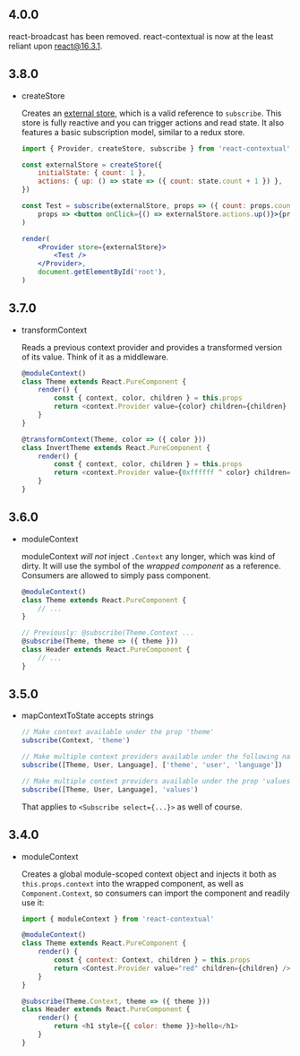 ## 4.0.0

react-broadcast has been removed. react-contextual is now at the least reliant upon react@16.3.1.

## 3.8.0

* createStore

    Creates an [external store](https://github.com/drcmda/react-contextual/blob/master/API.md#createstore), which is a valid reference to `subscribe`. This store is fully reactive and you can trigger actions and read state. It also features a basic subscription model, similar to a redux store.

    ```jsx
    import { Provider, createStore, subscribe } from 'react-contextual'

    const externalStore = createStore({
        initialState: { count: 1 },
        actions: { up: () => state => ({ count: state.count + 1 }) },
    })

    const Test = subscribe(externalStore, props => ({ count: props.count }))(
        props => <button onClick={() => externalStore.actions.up()}>{props.count}</button>,
    )

    render(
        <Provider store={externalStore}>
            <Test />
        </Provider>,
        document.getElementById('root'),
    )
    ```

## 3.7.0

* transformContext

    Reads a previous context provider and provides a transformed version of its value. Think of it as a middleware.

    ```js
    @moduleContext()
    class Theme extends React.PureComponent {
        render() {
            const { context, color, children } = this.props
            return <context.Provider value={color} children={children} />
        }
    }

    @transformContext(Theme, color => ({ color }))
    class InvertTheme extends React.PureComponent {
        render() {
            const { context, color, children } = this.props
            return <context.Provider value={0xffffff ^ color} children={children} />
        }
    }
    ```

## 3.6.0

* moduleContext

    moduleContext *will not* inject `.Context` any longer, which was kind of dirty. It will use the symbol of the *wrapped component* as a reference. Consumers are allowed to simply pass component.

    ```js
    @moduleContext()
    class Theme extends React.PureComponent {
        // ...
    }

    // Previously: @subscribe(Theme.Context ...
    @subscribe(Theme, theme => ({ theme }))
    class Header extends React.PureComponent {
        // ...
    }
    ```

## 3.5.0

* mapContextToState accepts strings

    ```js
    // Make context available under the prop 'theme'
    subscribe(Context, 'theme')

    // Make multiple context providers available under the following names in their respective order
    subscribe([Theme, User, Language], ['theme', 'user', 'language'])
    
    // Make multiple context providers available under the prop 'values'
    subscribe([Theme, User, Language], 'values')
    ```

    That applies to `<Subscribe select={...}>` as well of course.

## 3.4.0

* moduleContext

    Creates a global module-scoped context object and injects it both as `this.props.context` into the wrapped component, as well as `Component.Context`, so consumers can import the component and readily use it:

    ```js
    import { moduleContext } from 'react-contextual'

    @moduleContext()
    class Theme extends React.PureComponent {
        render() {
            const { context: Context, children } = this.props
            return <Contest.Provider value="red" children={children} />
        } 
    }

    @subscribe(Theme.Context, theme => ({ theme }))
    class Header extends React.PureComponent {
        render() {
            return <h1 style={{ color: theme }}>hello</h1>
        }
    }
    ```
